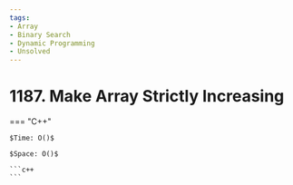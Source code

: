 ```yaml
---
tags:
- Array
- Binary Search
- Dynamic Programming
- Unsolved
---
```



# 1187. Make Array Strictly Increasing

=== "C++"

    $Time: O()$

    $Space: O()$

    ```c++
    ```